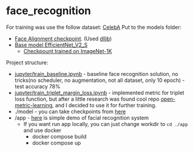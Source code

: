 # face_recognition
For training was use the follow dataset:
[CelebA](https://mmlab.ie.cuhk.edu.hk/projects/CelebA.html)
Put to the models folder:
 - [Face Alignment checkpoint](https://huggingface.co/spaces/asdasdasdasd/Face-forgery-detection/blob/ccfc24642e0210d4d885bc7b3dbc9a68ed948ad6/shape_predictor_68_face_landmarks.dat). (Used [dllib](http://dlib.net/))
 - [Base model EfficientNet_V2_S](https://github.com/pytorch/vision/blob/8f9d810a26f1e3be97e8ec48a214967accdb9016/torchvision/models/efficientnet.py#L655)  
   - [Checkpount trained on ImageNet-1K](https://download.pytorch.org/models/efficientnet_v2_s-dd5fe13b.pth)
  
  
Project structure:  
 - [jupyter/train_baseline.ipynb](jupyter/train_baseline.ipynb) - baseline face recognition solution, no tricks(no scheduler, no augmentation, not all dataset, only 10 epoch) - test accuracy 78%
 -  [jupyter/train_triplet_margin_loss.ipynb](jupyter/train_triplet_margin_loss.ipynb) - implemented metric for triplet loss function, but after a little research was found cool repo [open-metric-learning](https://github.com/OML-Team/open-metric-learning), and I decided to use it for further training.
 - ./model - you can take checkpoints from [here](https://drive.google.com/drive/folders/1U6ghyTxqUuF3XHrJM5EZJ2SO)
 - /app - [here](https://drive.google.com/file/d/1wIspqpD5LsE3LPgQtcn-WXL_6vEtA5Cx/view?usp=drive_link) is simple demo of facial recognition system
   - If you want run app locally, you can just change workdir to `cd ./app` and use docker
     - docker compose build  
     - docker compose up
